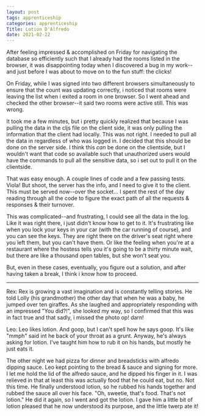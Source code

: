 ```yaml
---
layout: post 
tags: apprenticeship
categories: apprenticeship
Title: Lotion D'Alfredo
date: 2021-02-22
---
```


After feeling impressed & accomplished on Friday for navigating the database so efficiently such that
I already had the rooms listed in the browser, it was disappointing today when I discovered a bug
in my work--and just before I was about to move on to the fun stuff: the clicks!  

On Friday, while I was signed into two different browsers simultaneously to ensure that the count
was updating correctly, i noticed that rooms were leaving the list when i exited a room in one browser.
So I went ahead and checked the other browser--it said two rooms were active still.  This was wrong.

It took me a few minutes, but i pretty quickly realized that because I was pulling the data in
the cljs file on the client side, it was only pulling the information that the client had locally.
This was not right.  I needed to pull all the data in regardless of who was logged in.  I decided
that this should be done on the server side.  I think this *can* be done on the clientside, but I wouldn't
want that code so available such that unauthorized users would have the commands to pull all the sensitive
data, so i set out to pull it on the clientside.  

That was easy enough.  A couple lines of code and a few passing tests.  Viola!  But shoot, the server has the
info, and I need to give it to the client.  This must be served now--over the socket...  I spent the rest of the day
reading through all the code to figure the exact path of all the requests & responses & their turnover.

This was complicated--and frustrating, I could see all the data in the log.  Like it was right there, i just didn't know
how to get to it.  It's frustrating like when you lock your keys in your car (with the car running of course), and
you can see the keys.  They are right there on the driver's seat right where you left them, but you can't have them.  Or like
the feeling when you're at a restaurant where the hostess tells you it's going to be a thirty minute wait, but there are
like a thousand open tables, but she won't seat you.  

But, even in these cases, eventually, you figure out a solution, and after having taken a break, I think i know how to proceed.

***

Rex:
Rex is growing a vast imagination and is constantly telling stories.  He told Lolly (his grandmother)
the other day that when he was a baby, he jumped over ten giraffes.  As she laughed and appropriately responding with an
 impressed "You did?!", she looked my way, so I confirmed that this was in fact true and that sadly, i missed the photo op!
 darn!

Leo:
Leo likes lotion.  And goop, but I can't spell how he says goop.  It's like "mmph" said int he back of your throat as a grunt.
Anyway, he's always asking for lotion.  I've taught him how to rub it on his hands, but mostly he just eats it.  

The other night we had pizza for dinner and breadsticks with alfredo dipping sauce.  Leo kept pointing to the bread & sauce
and signing for more.  I let me hold the lid of the alfredo sauce, and he dipped his finger in it.  I was relieved in that
at least this was actually food that he could eat, but no.  Not this time.  He finally understood lotion, so he rubbed his hands
together and rubbed the sauce all over his face.  "Oh, sweetie, that's food.  That's not lotion."  He did it again, so I went and
got the lotion.  I gave him a little bit of lotion pleased that he now understood its purpose, and the little twerp ate it!